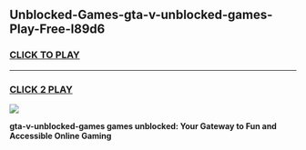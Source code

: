 
## Unblocked-Games-gta-v-unblocked-games-Play-Free-l89d6
<h3>
<a href="https://premium76.site?title=gta-v-unblocked-games&ref=17A">CLICK TO PLAY</a></h3>
<hr>

<h3>
<a href="https://premium76.site?title=gta-v-unblocked-games&ref=17A">CLICK 2 PLAY</a>
  
</h3>

<a href="https://premium76.site?title=gta-v-unblocked-games&ref=17A"><img src="https://clearcache.store/games.png"></a>


**gta-v-unblocked-games games unblocked: Your Gateway to Fun and Accessible Online Gaming**
